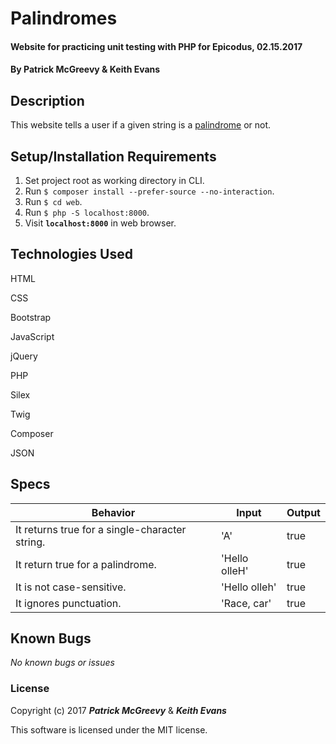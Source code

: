 # Palindromes

#### Website for practicing unit testing with PHP for Epicodus, 02.15.2017

#### By Patrick McGreevy & Keith Evans

## Description

This website tells a user if a given string is a [palindrome](https://en.wikipedia.org/wiki/Palindrome) or not.


## Setup/Installation Requirements
1. Set project root as working directory in CLI.
2. Run `$ composer install --prefer-source --no-interaction`.
3. Run `$ cd web`.
4. Run `$ php -S localhost:8000`.
5. Visit **`localhost:8000`** in web browser.


## Technologies Used

HTML

CSS

Bootstrap

JavaScript

jQuery

PHP

Silex

Twig

Composer

JSON

## Specs

|Behavior|Input|Output|
|--------|-----|------|
|It returns true for a single-character string.|'A'|true|
|It return true for a palindrome.|'Hello olleH'|true|
|It is not case-sensitive.|'Hello olleh'|true|
|It ignores punctuation.|'Race, car'|true|


## Known Bugs

_No known bugs or issues_

### License

Copyright (c) 2017 _**Patrick McGreevy**_ & _**Keith Evans**_

This software is licensed under the MIT license.
